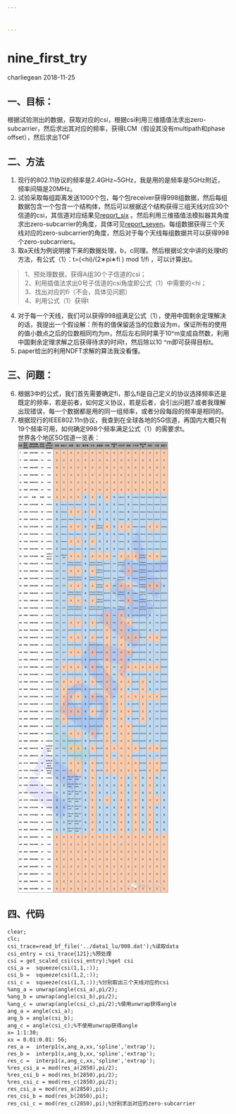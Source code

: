 ```yaml
---


---
```


<h1 id="nine_first_try">nine_first_try</h1>
<p>charliegean 2018-11-25</p>
<h2 id="一、目标：">一、目标：</h2>
<p>根据试验测出的数据，获取对应的csi，根据csi利用三维插值法求出zero-subcarrier，然后求出其对应的频率，获得LCM（假设其没有multipath和phase offset），然后求出TOF</p>
<h2 id="二、方法">二、方法</h2>
<ol>
<li>现行的802.11协议的频率是2.4GHz~5GHz，我是用的是频率是5GHz附近，频率间隔是20MHz。</li>
<li>试验采取每组距离发送1000个包，每个包receiver获得998组数据，然后每组数据包含一个包含一个结构体，然后可以根据这个结构获得三组天线对应30个信道的csi，其信道对应结果见<a href="https://github.com/Charliegean/laboratory/blob/master/six_verification.md">report_six</a> 。然后利用三维插值法模拟器其角度求出zero-subcarrier的角度，具体可见<a href="https://github.com/Charliegean/laboratory/blob/master/eight.md">report_seven</a>。每组数据获得三个天线对应的zero-subcarrier的角度，然后对于每个天线每组数据共可以获得998个zero-subcarriers。</li>
<li>取a天线为例说明接下来的数据处理，b，c同理。然后根据论文中讲的处理t的方法，有公式（1）：t=(&lt;hi)/(2∗pi∗fi ) mod  1/fi ，可以计算出t。</li>
</ol>
<blockquote>
<p>1、预处理数据，获得A组30个子信道的csi；<br>
2、利用插值法求出0号子信道的csi角度即公式（1）中需要的&lt;hi；<br>
3、找出对应的fi（不会，具体见问题）<br>
4、利用公式（1）获得t</p>
</blockquote>
<ol start="4">
<li>对于每一个天线，我们可以获得998组满足公式（1），使用中国剩余定理解决的话，我提出一个假设解：所有的值保留适当的位数设为m，保证所有的使用的值小数点之后的位数相同均为m，然后左右同时乘于10^m变成自然数，利用中国剩余定理求解之后获得待求的时间t，然后除以10 ^m即可获得目标t。</li>
<li>paper给出的利用NDFT求解的算法我没看懂。</li>
</ol>
<h2 id="三、问题：">三、问题：</h2>
<ol start="6">
<li>根据3中的公式，我们首先需要确定fi，那么fi是自己定义的协议选择频率还是既定的频率，若是前者，如何定义协议，若是后者，会引出问题7.或者我理解出现错误，每一个数据都是用的同一组频率，或者分段每段的频率是相同的。</li>
<li>根据现行的IEEE802.11n协议，我查到在全球各地的5G信道，再国内大概只有19个频率可用，如何确定998个频率满足公式（1）的需要求t。<br>
世界各个地区5G信道一览表：<br>
<img src="https://github.com/Charliegean/laboratory/blob/master/picture/nine/wifi5GHz.jpg" alt="fig1"></li>
</ol>
<h2 id="四、代码">四、代码</h2>
<pre><code>clear;
clc;
csi_trace=read_bf_file('../data1_lu/008.dat');%读取data
csi_entry = csi_trace{121};%预处理
csi = get_scaled_csi(csi_entry);%get csi
csi_a =  squeeze(csi(1,1,:));
csi_b =  squeeze(csi(1,2,:));
csi_c =  squeeze(csi(1,3,:));%分别取出三个天线对应的csi
%ang_a = unwrap(angle(csi_a),pi/2);
%ang_b = unwrap(angle(csi_b),pi/2);
%ang_c = unwrap(angle(csi_c),pi/2);%使用unwrap获得angle
ang_a = angle(csi_a);
ang_b = angle(csi_b);
ang_c = angle(csi_c);%不使用unwrap获得angle
x= 1:1:30;
xx = 0.01:0.01: 56;
res_a =  interp1(x,ang_a,xx,'spline','extrap');
res_b =  interp1(x,ang_b,xx,'spline','extrap');
res_c =  interp1(x,ang_c,xx,'spline','extrap');
%res_csi_a = mod(res_a(2850),pi/2);
%res_csi_b = mod(res_b(2850),pi/2);
%res_csi_c = mod(res_c(2850),pi/2);
res_csi_a = mod(res_a(2850),pi);
res_csi_b = mod(res_b(2850),pi);
res_csi_c = mod(res_c(2850),pi);%分别求出对应的zero-subcarrier
</code></pre>

